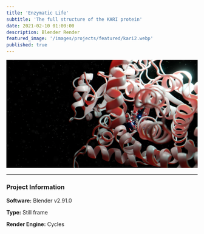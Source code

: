 ```yaml
---
title: 'Enzymatic Life'
subtitle: 'The full structure of the KARI protein'
date: 2021-02-10 01:00:00
description: Blender Render
featured_image: '/images/projects/featured/kari2.webp'
published: true
---
```


![](/images/projects/full_size/kari2.webp)

---

### Project Information

**Software:** Blender v2.91.0

**Type:** Still frame

**Render Engine:** Cycles
